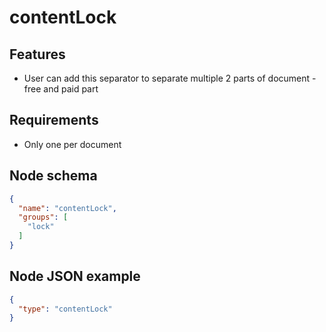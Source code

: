 # contentLock

## Features
- User can add this separator to separate multiple 2 parts of document - free and paid part

## Requirements
- Only one per document

## Node schema

```json
{
  "name": "contentLock",
  "groups": [
    "lock"
  ]
}
```

## Node JSON example

```json
{
  "type": "contentLock"
}
```
